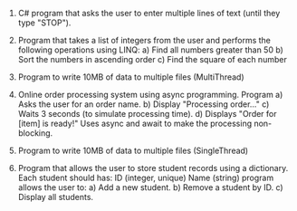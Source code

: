 

1. C# program that asks the user to enter multiple lines of text (until they type "STOP").


2. Program that takes a list of integers from the user and performs the following operations using LINQ:
    a) Find all numbers greater than 50
    b) Sort the numbers in ascending order
    c) Find the square of each number

3. Program to write 10MB of data to multiple files (MultiThread)

4. Online order processing system using async programming. Program 
   a) Asks the user for an order name.
   b) Display "Processing order..."
   c) Waits 3 seconds (to simulate processing time).
   d) Displays "Order for [item] is ready!"
   Uses async and await to make the processing non-blocking.
   

   
5. Program to write 10MB of data to multiple files (SingleThread)
   
6. Program that allows the user to store student records using a dictionary. Each student should has:
    ID (integer, unique)
    Name (string)
    program allows the user to:
    a) Add a new student.
    b) Remove a student by ID.
    c) Display all students.



